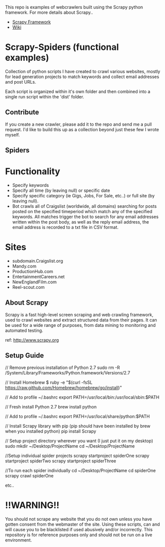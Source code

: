 This repo is examples of webcrawlers built using the Scrapy python framework.  For more details about Scrapy..

 - [Scrapy Framework](https://github.com/scrapy/scrapy/)
 - [Wiki](https://github.com/scrapy/scrapy/wiki)

Scrapy-Spiders (functional examples)
====================================

Collection of python scripts I have created to crawl various websites, mostly for 
lead generation projects to match keywords and collect email addresses and post URLs.

Each script is organized within it's own folder and then combined into a single run 
script within the 'dist' folder.

Contribute
----------
If you create a new crawler, please add it to the repo and send me a pull request.  I'd like to build this up as a collection beyond just these few I wrote myself.

Spiders
-------

# Functionality

* Specify keywords
* Specify all time (by leaving null) or specific date
* Specify specific category (ie Gigs, Jobs, For Sale, etc..) or full site (by leaving null).
* Bot crawls all of Craigslist (worldwide, all domains) searching for posts posted on the specified timeperiod which match any of the specified keywords.  All matches trigger the bot to search for any email addresses written within the post body, as well as the reply email address, the email address is recorded to a txt file in CSV format.

# Sites

* subdomain.Craigslist.org
* Mandy.com
* ProductionHub.com
* EntertainmentCareers.net
* NewEnglandFilm.com
* Reel-scout.com

About Scrapy
------------

Scrapy is a fast high-level screen scraping and web crawling framework, used to crawl 
websites and extract structured data from their pages. It can be used for a wide range 
of purposes, from data mining to monitoring and automated testing.

ref: http://www.scrapy.org

Setup Guide
-----------

// Remove previous installation of Python 2.7
sudo rm -R /System/Library/Frameworks/Python.framework/Versions/2.7

// Install Homebrew
$ ruby -e "$(curl -fsSL https://raw.github.com/Homebrew/homebrew/go/install)"

// Add to profile
~/.bashrc
export PATH=/usr/local/bin:/usr/local/sbin:$PATH

// Fresh install Python 2.7
brew install python

// Add to profile
~/.bashrc
export PATH=/usr/local/share/python:$PATH

// Install Scrapy library with pip (pip should have been installed by brew when you installed python)
pip install Scrapy

// Setup project directory wherever you want (I just put it on my desktop)
sudo mkdir ~/Desktop/ProjectName
cd ~/Desktop/ProjectName

//Setup individual spider projects
scrapy startproject spiderOne
scrapy startproject spiderTwo
scrapy startproject spiderThree

//To run each spider individually
cd ~/Desktop/ProjectName
cd spiderOne
scrapy crawl spiderOne

etc..

!!WARNING!!
===========
You should not scrape any website that you do not own unless you have gotten consent from the 
webmaster of the site.  Using these scripts, can and will cause you to be blacklisted if used 
abusively and/or incorrectly.  This repository is for reference purposes only and should not be
run on a live environment.
